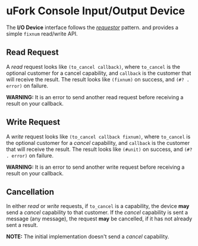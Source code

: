 # uFork Console Input/Output Device

The **I/O Device** interface follows the
[_requestor_](../lib/rq/README.md) pattern.
and provides a simple `fixnum` read/write API.

## Read Request

A _read_ request looks like `(to_cancel callback)`,
where `to_cancel` is the optional customer for a cancel capability,
and `callback` is the customer that will receive the result.
The result looks like `(fixnum)` on success,
and `(#? . error)` on failure.

**WARNING:** It is an error to send another read request
before receiving a result on your callback.

## Write Request

A _write_ request looks like `(to_cancel callback fixnum)`,
where `to_cancel` is the optional customer for a _cancel_ capability,
and `callback` is the customer that will receive the result.
The result looks like `(#unit)` on success,
and `(#? . error)` on failure.

**WARNING:** It is an error to send another write request
before receiving a result on your callback.

## Cancellation

In either _read_ or _write_ requests, if `to_cancel` is a capability,
the device **may** send a _cancel_ capability to that customer.
If the _cancel_ capability is sent a message (any message),
the request **may** be cancelled, if it has not already sent a result.

**NOTE:** The initial implementation doesn't send a _cancel_ capability.
